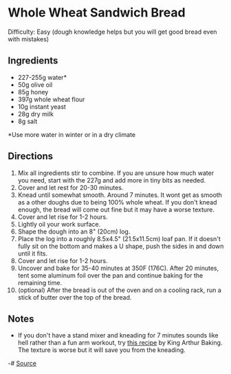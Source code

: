 # Whole Wheat Sandwich Bread

Difficulty: Easy (dough knowledge helps but you will get good bread even with mistakes)

## Ingredients

- 227-255g water*
- 50g olive oil
- 85g honey
- 397g whole wheat flour
- 10g instant yeast
- 28g dry milk
- 8g salt

*Use more water in winter or in a dry climate

## Directions

1. Mix all ingredients stir to combine.
    If you are unsure how much water you need, start with the 227g and add more in tiny bits as needed.
2. Cover and let rest for 20-30 minutes.
3. Knead until somewhat smooth. Around 7 minutes. It wont get as smooth as a other doughs due to being 100% whole wheat.
    If you don't knead enough, the bread will come out fine but it may have a worse texture.
4. Cover and let rise for 1-2 hours.
5. Lightly oil your work surface.
6. Shape the dough into an 8" (20cm) log.
7. Place the log into a roughly 8.5x4.5" (21.5x11.5cm) loaf pan.
    If it doesn't fully sit on the bottom and makes a U shape, push the sides in and down until it fits.
8. Cover and let rise for 1-2 hours.
9. Uncover and bake for 35-40 minutes at 350F (176C). After 20 minutes, tent some aluminum foil over the pan and continue baking for the remaining time.
10. (optional) After the bread is out of the oven and on a cooling rack, run a stick of butter over the top of the bread.

## Notes

- If you don't have a stand mixer and kneading for 7 minutes sounds like hell rather than a fun arm workout, try [this recipe](https://www.kingarthurbaking.com/recipes/no-knead-100-whole-wheat-bread-recipe) by King Arthur Baking. The texture is worse but it will save you from the kneading.


-# [Source](https://www.kingarthurbaking.com/recipes/classic-100-whole-wheat-bread-recipe)
